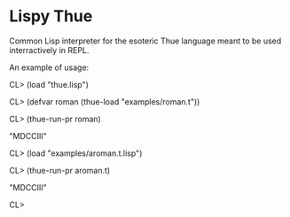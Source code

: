# Lispy Thue

Common Lisp interpreter for the esoteric Thue language meant to be used interractively in REPL.

An example of usage:

CL>  (load "thue.lisp")

CL>  (defvar roman (thue-load "examples/roman.t"))

CL>  (thue-run-pr roman)

"MDCCIII"

CL> (load "examples/aroman.t.lisp")

CL> (thue-run-pr aroman.t)

"MDCCIII"

CL>
